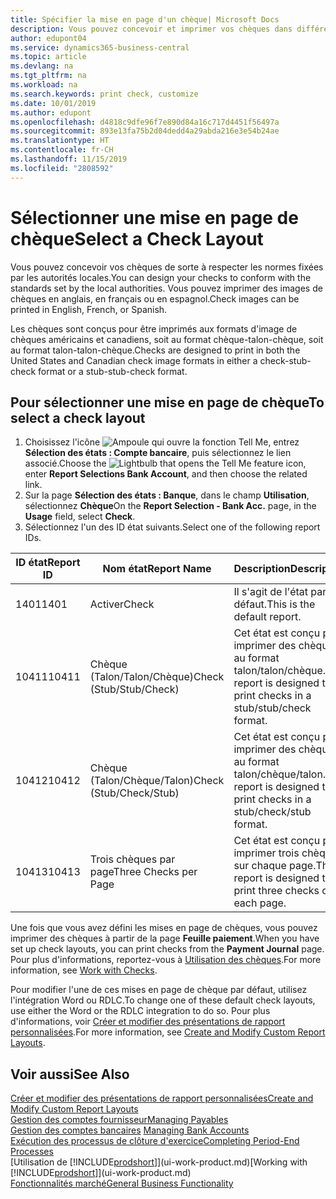 ```yaml
---
title: Spécifier la mise en page d'un chèque| Microsoft Docs
description: Vous pouvez concevoir et imprimer vos chèques dans différents formats pour respecter des normes.
author: edupont04
ms.service: dynamics365-business-central
ms.topic: article
ms.devlang: na
ms.tgt_pltfrm: na
ms.workload: na
ms.search.keywords: print check, customize
ms.date: 10/01/2019
ms.author: edupont
ms.openlocfilehash: d4818c9dfe96f7e890d84a16c717d4451f56497a
ms.sourcegitcommit: 893e13fa75b2d04dedd4a29abda216e3e54b24ae
ms.translationtype: HT
ms.contentlocale: fr-CH
ms.lasthandoff: 11/15/2019
ms.locfileid: "2808592"
---
```

# <a name="select-a-check-layout"></a><span data-ttu-id="25727-103">Sélectionner une mise en page de chèque</span><span class="sxs-lookup"><span data-stu-id="25727-103">Select a Check Layout</span></span>
<span data-ttu-id="25727-104">Vous pouvez concevoir vos chèques de sorte à respecter les normes fixées par les autorités locales.</span><span class="sxs-lookup"><span data-stu-id="25727-104">You can design your checks to conform with the standards set by the local authorities.</span></span> <span data-ttu-id="25727-105">Vous pouvez imprimer des images de chèques en anglais, en français ou en espagnol.</span><span class="sxs-lookup"><span data-stu-id="25727-105">Check images can be printed in English, French, or Spanish.</span></span>

<span data-ttu-id="25727-106">Les chèques sont conçus pour être imprimés aux formats d'image de chèques américains et canadiens, soit au format chèque-talon-chèque, soit au format talon-talon-chèque.</span><span class="sxs-lookup"><span data-stu-id="25727-106">Checks are designed to print in both the United States and Canadian check image formats in either a check-stub-check format or a stub-stub-check format.</span></span>

## <a name="to-select-a-check-layout"></a><span data-ttu-id="25727-107">Pour sélectionner une mise en page de chèque</span><span class="sxs-lookup"><span data-stu-id="25727-107">To select a check layout</span></span>
1. <span data-ttu-id="25727-108">Choisissez l'icône ![Ampoule qui ouvre la fonction Tell Me](media/ui-search/search_small.png "Dites-moi ce que vous voulez faire"), entrez **Sélection des états : Compte bancaire**, puis sélectionnez le lien associé.</span><span class="sxs-lookup"><span data-stu-id="25727-108">Choose the ![Lightbulb that opens the Tell Me feature](media/ui-search/search_small.png "Tell me what you want to do") icon, enter **Report Selections Bank Account**, and then choose the related link.</span></span>
2. <span data-ttu-id="25727-109">Sur la page **Sélection des états : Banque**, dans le champ **Utilisation**, sélectionnez **Chèque**</span><span class="sxs-lookup"><span data-stu-id="25727-109">On the **Report Selection - Bank Acc.** page, in the **Usage** field, select **Check**.</span></span>
3. <span data-ttu-id="25727-110">Sélectionnez l'un des ID état suivants.</span><span class="sxs-lookup"><span data-stu-id="25727-110">Select one of the following report IDs.</span></span>

| <span data-ttu-id="25727-111">ID état</span><span class="sxs-lookup"><span data-stu-id="25727-111">Report ID</span></span> | <span data-ttu-id="25727-112">Nom état</span><span class="sxs-lookup"><span data-stu-id="25727-112">Report Name</span></span> | <span data-ttu-id="25727-113">Description</span><span class="sxs-lookup"><span data-stu-id="25727-113">Description</span></span> |
| --- | --- | --- |
| <span data-ttu-id="25727-114">1401</span><span class="sxs-lookup"><span data-stu-id="25727-114">1401</span></span> |<span data-ttu-id="25727-115">Activer</span><span class="sxs-lookup"><span data-stu-id="25727-115">Check</span></span> |<span data-ttu-id="25727-116">Il s'agit de l'état par défaut.</span><span class="sxs-lookup"><span data-stu-id="25727-116">This is the default report.</span></span> |
| <span data-ttu-id="25727-117">10411</span><span class="sxs-lookup"><span data-stu-id="25727-117">10411</span></span> |<span data-ttu-id="25727-118">Chèque (Talon/Talon/Chèque)</span><span class="sxs-lookup"><span data-stu-id="25727-118">Check (Stub/Stub/Check)</span></span> |<span data-ttu-id="25727-119">Cet état est conçu pour imprimer des chèques au format talon/talon/chèque.</span><span class="sxs-lookup"><span data-stu-id="25727-119">This report is designed to print checks in a stub/stub/check format.</span></span> |
| <span data-ttu-id="25727-120">10412</span><span class="sxs-lookup"><span data-stu-id="25727-120">10412</span></span> |<span data-ttu-id="25727-121">Chèque (Talon/Chèque/Talon)</span><span class="sxs-lookup"><span data-stu-id="25727-121">Check (Stub/Check/Stub)</span></span> |<span data-ttu-id="25727-122">Cet état est conçu pour imprimer des chèques au format talon/chèque/talon.</span><span class="sxs-lookup"><span data-stu-id="25727-122">This report is designed to print checks in a stub/check/stub format.</span></span> |
| <span data-ttu-id="25727-123">10413</span><span class="sxs-lookup"><span data-stu-id="25727-123">10413</span></span> |<span data-ttu-id="25727-124">Trois chèques par page</span><span class="sxs-lookup"><span data-stu-id="25727-124">Three Checks per Page</span></span> |<span data-ttu-id="25727-125">Cet état est conçu pour imprimer trois chèques sur chaque page.</span><span class="sxs-lookup"><span data-stu-id="25727-125">This report is designed to print three checks on each page.</span></span> |

<span data-ttu-id="25727-126">Une fois que vous avez défini les mises en page de chèques, vous pouvez imprimer des chèques à partir de la page **Feuille paiement**.</span><span class="sxs-lookup"><span data-stu-id="25727-126">When you have set up check layouts, you can print checks from the **Payment Journal** page.</span></span> <span data-ttu-id="25727-127">Pour plus d'informations, reportez-vous à [Utilisation des chèques](payables-how-work-checks.md).</span><span class="sxs-lookup"><span data-stu-id="25727-127">For more information, see [Work with Checks](payables-how-work-checks.md).</span></span>

<span data-ttu-id="25727-128">Pour modifier l'une de ces mises en page de chèque par défaut, utilisez l'intégration Word ou RDLC.</span><span class="sxs-lookup"><span data-stu-id="25727-128">To change one of these default check layouts, use either the Word or the RDLC integration to do so.</span></span> <span data-ttu-id="25727-129">Pour plus d'informations, voir [Créer et modifier des présentations de rapport personnalisées](ui-how-create-custom-report-layout.md).</span><span class="sxs-lookup"><span data-stu-id="25727-129">For more information, see [Create and Modify Custom Report Layouts](ui-how-create-custom-report-layout.md).</span></span>

## <a name="see-also"></a><span data-ttu-id="25727-130">Voir aussi</span><span class="sxs-lookup"><span data-stu-id="25727-130">See Also</span></span>
[<span data-ttu-id="25727-131">Créer et modifier des présentations de rapport personnalisées</span><span class="sxs-lookup"><span data-stu-id="25727-131">Create and Modify Custom Report Layouts</span></span>](ui-how-create-custom-report-layout.md)  
[<span data-ttu-id="25727-132">Gestion des comptes fournisseur</span><span class="sxs-lookup"><span data-stu-id="25727-132">Managing Payables</span></span>](payables-manage-payables.md)  
<span data-ttu-id="25727-133">[Gestion des comptes bancaires](bank-manage-bank-accounts.md) </span><span class="sxs-lookup"><span data-stu-id="25727-133">[Managing Bank Accounts](bank-manage-bank-accounts.md) </span></span>  
[<span data-ttu-id="25727-134">Exécution des processus de clôture d'exercice</span><span class="sxs-lookup"><span data-stu-id="25727-134">Completing Period-End Processes</span></span>](year-how-complete-period-end-processes.md)  
<span data-ttu-id="25727-135">[Utilisation de [!INCLUDE[prodshort](includes/prodshort.md)]](ui-work-product.md)</span><span class="sxs-lookup"><span data-stu-id="25727-135">[Working with [!INCLUDE[prodshort](includes/prodshort.md)]](ui-work-product.md)</span></span>  
[<span data-ttu-id="25727-136">Fonctionnalités marché</span><span class="sxs-lookup"><span data-stu-id="25727-136">General Business Functionality</span></span>](ui-across-business-areas.md)
